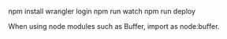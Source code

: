 npm install
wrangler login
npm run watch
npm run deploy

When using node modules such as Buffer, import as node:buffer.
